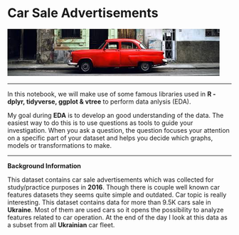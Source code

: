# Car Sale Advertisements

![](https://raw.githubusercontent.com/Karkerayashish/R_programming/master/Car_Sales_Advertisement/Car_Sale_Image.jpg)

------------

In this notebook, we will make use of some famous libraries used in **R - dplyr, tidyverse, ggplot & vtree** to perform data anlysis (EDA).

My goal during **EDA** is to develop an good understanding of the data. The easiest way to do this is to use questions as tools to guide your investigation. When you ask a question, the question focuses your attention on a specific part of your dataset and helps you decide which graphs, models or transformations to make.

------------
**Background Information**

This dataset contains car sale advertisements which was collected for study/practice purposes in **2016**. Though there is couple well known car features datasets they seems quite simple and outdated. Car topic is really interesting. This dataset contains data for more than 9.5K cars sale in **Ukraine**. Most of them are used cars so it opens the possibility to analyze features related to car operation. At the end of the day I look at this data as a subset from all **Ukrainian** car fleet.
